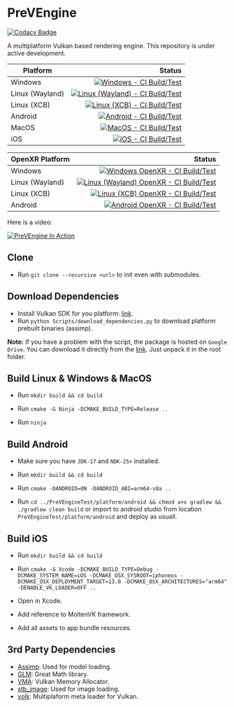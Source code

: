 # PreVEngine

[![Codacy Badge](https://app.codacy.com/project/badge/Grade/88a3ed1e12e04eb09882db2c7e5ea794)](https://app.codacy.com/gh/helcl42/PreVEngine/dashboard?utm_source=gh&utm_medium=referral&utm_content=&utm_campaign=Badge_grade)

A multiplatform Vulkan based rendering engine. This repository is under active development.

| Platform | Status |
|---|---:|
| Windows | [![Windows - CI Build/Test](https://github.com/helcl42/PreVEngine/actions/workflows/ci-windows.yml/badge.svg)](https://github.com/helcl42/PreVEngine/actions/workflows/ci-windows.yml) |
| Linux (Wayland) | [![Linux (Wayland) - CI Build/Test](https://github.com/helcl42/PreVEngine/actions/workflows/ci-linux%20wayland.yml/badge.svg)](https://github.com/helcl42/PreVEngine/actions/workflows/ci-linux%20wayland.yml) |
| Linux (XCB) | [![Linux (XCB) - CI Build/Test](https://github.com/helcl42/PreVEngine/actions/workflows/ci-linux.yml/badge.svg)](https://github.com/helcl42/PreVEngine/actions/workflows/ci-linux.yml) |
| Android  | [![Android - CI Build/Test](https://github.com/helcl42/PreVEngine/actions/workflows/ci-android.yml/badge.svg)](https://github.com/helcl42/PreVEngine/actions/workflows/ci-android.yml) |
| MacOS | [![MacOS - CI Build/Test](https://github.com/helcl42/PreVEngine/actions/workflows/ci-macos.yml/badge.svg)](https://github.com/helcl42/PreVEngine/actions/workflows/ci-macos.yml) |
| iOS | [![iOS - CI Build/Test](https://github.com/helcl42/PreVEngine/actions/workflows/ci-ios.yml/badge.svg)](https://github.com/helcl42/PreVEngine/actions/workflows/ci-ios.yml) |

| OpenXR Platform | Status |
|---|---:|
| Windows | [![Windows OpenXR - CI Build/Test](https://github.com/helcl42/PreVEngine/actions/workflows/ci-windows%20openxr.yml/badge.svg)](https://github.com/helcl42/PreVEngine/actions/workflows/ci-windows%20openxr.yml) |
| Linux (Wayland) | [![Linux (Wayland) OpenXR - CI Build/Test](https://github.com/helcl42/PreVEngine/actions/workflows/ci-linux%20wayland%20openxr.yml/badge.svg)](https://github.com/helcl42/PreVEngine/actions/workflows/ci-linux%20wayland%20openxr.yml) |
| Linux (XCB) | [![Linux (XCB) OpenXR - CI Build/Test](https://github.com/helcl42/PreVEngine/actions/workflows/ci-linux%20openxr.yml/badge.svg)](https://github.com/helcl42/PreVEngine/actions/workflows/ci-linux%20openxr.yml) |
| Android | [![Android OpenXR - CI Build/Test](https://github.com/helcl42/PreVEngine/actions/workflows/ci-android%20openxr.yml/badge.svg)](https://github.com/helcl42/PreVEngine/actions/workflows/ci-android%20openxr.yml) |

Here is a video:

[![PreVEngine In Action](http://img.youtube.com/vi/lSp1hOncLVs/0.jpg)](http://www.youtube.com/watch?v=lSp1hOncLVs "PreVEngine In Action")

## Clone
- Run `git clone --recursive <url>` to init even with submodules.

## Download Dependencies
 - Install Vulkan SDK for you platform: [link](https://vulkan.lunarg.com/).
 - Run `python Scripts/download_dependencies.py` to download platform prebuilt binaries (assimp).

 **Note:** If you have a problem with the script, the package is hosted on `Google Drive`. You can download it directly from the [link](https://drive.google.com/file/d/1johmeEaVQ9SZTi13mAfJxbq17QztL-DS/view?usp=drive_link). Just unpack it in the root folder.

## Build Linux & Windows & MacOS

 - Run `mkdir build && cd build`

 - Run `cmake -G Ninja -DCMAKE_BUILD_TYPE=Release ..`

 - Run `ninja`

## Build Android

 - Make sure you have `JDK-17` and `NDK-25+` installed.

 - Run `mkdir build && cd build`

 - Run `cmake -DANDROID=ON -DANDROID_ABI=arm64-v8a ..`

 - Run `cd ../PreVEngineTest/platform/android && chmod a+x gradlew && ./gradlew clean build` or import to android studio from location `PreVEngineTest/platform/android` and deploy as usuall.

 ## Build iOS

- Run `mkdir build && cd build`

- Run `cmake -G Xcode -DCMAKE_BUILD_TYPE=Debug -DCMAKE_SYSTEM_NAME=iOS -DCMAKE_OSX_SYSROOT=iphoneos -DCMAKE_OSX_DEPLOYMENT_TARGET=13.0 -DCMAKE_OSX_ARCHITECTURES="arm64" -DENABLE_VK_LOADER=OFF ..`

- Open in Xcode.

- Add reference to MoltenVK framework.

- Add all assets to app bundle resources.


## 3rd Party Dependencies
 - [Assimp](https://github.com/assimp/assimp): Used for model loading.
 - [GLM](https://github.com/g-truc/glm): Great Math library.
 - [VMA](https://github.com/GPUOpen-LibrariesAndSDKs/VulkanMemoryAllocator): Vulkan Memory Allocator.
 - [stb_image](https://github.com/nothings/stb): Used for image loading.
 - [volk](https://github.com/zeux/volk): Multiplaform meta loader for Vulkan.


